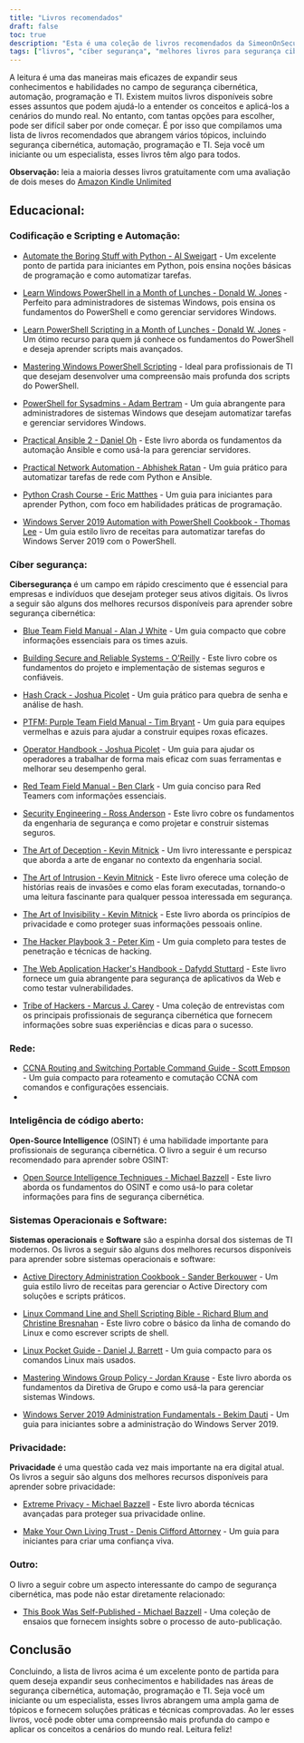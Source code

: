 ```yaml
---
title: "Livros recomendados"
draft: false
toc: true
description: "Esta é uma coleção de livros recomendados da SimeonOnSecurity. Os livros abrangem vários tópicos, incluindo codificação e automação de scripts, segurança cibernética, redes, inteligência de código aberto, sistemas operacionais e software, privacidade e outros assuntos relacionados. Com uma avaliação de dois meses do Amazon Kindle Unlimited, você pode ler a maioria desses livros gratuitamente. Esta coleção oferece uma variedade de livros para iniciantes e especialistas, com títulos como Python Crash Course e The Art of Deception. Esteja você procurando melhorar suas habilidades de codificação ou entender melhor a segurança cibernética, esta coleção tem algo para todos."
tags: ["livros", "cíber segurança", "melhores livros para segurança cibernética", "melhores livros para automação", "livros de automação", "recomendações de livros sobre segurança cibernética", "segurança cibernética para manequins", "Codificação e Script", "Automação", "Windows PowerShell", "administradores de sistemas", "Ansible", "Automação de rede", "Pitão", "WindowsServer 2019", "Time azul", "Construindo Sistemas Seguros e Confiáveis", "Rachadura de hash", "PTFM", "Manual de campo da equipe roxa", "manual do operador", "Manual de campo da equipe vermelha", "Engenharia de segurança", "A arte de enganar", "A Arte da Intrusão", "A arte da invisibilidade", "O Manual do Hacker", "O Manual do Hacker de Aplicativos da Web", "tribo de hackers", "rede", "Inteligência de código aberto", "Sistemas operacionais", "Programas", "Privacidade", "Privacidade Extrema", "Faça sua própria confiança viva", "Outro", "Este livro foi auto-publicado"]
---
```


A leitura é uma das maneiras mais eficazes de expandir seus conhecimentos e habilidades no campo de segurança cibernética, automação, programação e TI. Existem muitos livros disponíveis sobre esses assuntos que podem ajudá-lo a entender os conceitos e aplicá-los a cenários do mundo real. No entanto, com tantas opções para escolher, pode ser difícil saber por onde começar. É por isso que compilamos uma lista de livros recomendados que abrangem vários tópicos, incluindo segurança cibernética, automação, programação e TI. Seja você um iniciante ou um especialista, esses livros têm algo para todos.

**Observação:** leia a maioria desses livros gratuitamente com uma avaliação de dois meses do [Amazon Kindle Unlimited](https://amzn.to/3rulzJW)

## Educacional:
### Codificação e Scripting e Automação:

- [Automate the Boring Stuff with Python - Al Sweigart](https://amzn.to/334bQRa) - Um excelente ponto de partida para iniciantes em Python, pois ensina noções básicas de programação e como automatizar tarefas.

- [Learn Windows PowerShell in a Month of Lunches - Donald W. Jones](https://amzn.to/2NKtuFf) - Perfeito para administradores de sistemas Windows, pois ensina os fundamentos do PowerShell e como gerenciar servidores Windows.

- [Learn PowerShell Scripting in a Month of Lunches - Donald W. Jones](https://amzn.to/3vljZwq) - Um ótimo recurso para quem já conhece os fundamentos do PowerShell e deseja aprender scripts mais avançados.

- [Mastering Windows PowerShell Scripting](https://amzn.to/3bQ6qwA) - Ideal para profissionais de TI que desejam desenvolver uma compreensão mais profunda dos scripts do PowerShell.

- [PowerShell for Sysadmins - Adam Bertram](https://amzn.to/301qpTp) - Um guia abrangente para administradores de sistemas Windows que desejam automatizar tarefas e gerenciar servidores Windows.

- [Practical Ansible 2 - Daniel Oh](https://amzn.to/332hwfo) - Este livro aborda os fundamentos da automação Ansible e como usá-la para gerenciar servidores.

- [Practical Network Automation - Abhishek Ratan](https://amzn.to/3hE5Tzd) - Um guia prático para automatizar tarefas de rede com Python e Ansible.

- [Python Crash Course - Eric Matthes](https://amzn.to/3pNHOLc) - Um guia para iniciantes para aprender Python, com foco em habilidades práticas de programação.

- [Windows Server 2019 Automation with PowerShell Cookbook - Thomas Lee](https://amzn.to/3q7B7T2) - Um guia estilo livro de receitas para automatizar tarefas do Windows Server 2019 com o PowerShell.

### Cíber segurança:

**Cibersegurança** é um campo em rápido crescimento que é essencial para empresas e indivíduos que desejam proteger seus ativos digitais. Os livros a seguir são alguns dos melhores recursos disponíveis para aprender sobre segurança cibernética:

- [Blue Team Field Manual - Alan J White](https://amzn.to/30Z5il4) - Um guia compacto que cobre informações essenciais para os times azuis.

- [Building Secure and Reliable Systems - O'Reilly](https://amzn.to/303zj2R) - Este livro cobre os fundamentos do projeto e implementação de sistemas seguros e confiáveis.

- [Hash Crack - Joshua Picolet](https://amzn.to/3pRdEGG) - Um guia prático para quebra de senha e análise de hash.

- [PTFM: Purple Team Field Manual - Tim Bryant](https://amzn.to/3uoLhkA) - Um guia para equipes vermelhas e azuis para ajudar a construir equipes roxas eficazes.

- [Operator Handbook - Joshua Picolet](https://amzn.to/3fkWD2V) - Um guia para ajudar os operadores a trabalhar de forma mais eficaz com suas ferramentas e melhorar seu desempenho geral.

- [Red Team Field Manual - Ben Clark](https://amzn.to/2BBC3fp) - Um guia conciso para Red Teamers com informações essenciais.

- [Security Engineering - Ross Anderson](https://amzn.to/2MBMsNt) - Este livro cobre os fundamentos da engenharia de segurança e como projetar e construir sistemas seguros.

- [The Art of Deception - Kevin Mitnick](https://amzn.to/3kU5cTs) - Um livro interessante e perspicaz que aborda a arte de enganar no contexto da engenharia social.

- [The Art of Intrusion - Kevin Mitnick](https://amzn.to/334cDl0) - Este livro oferece uma coleção de histórias reais de invasões e como elas foram executadas, tornando-o uma leitura fascinante para qualquer pessoa interessada em segurança.

- [The Art of Invisibility - Kevin Mitnick](https://amzn.to/2IZv8QF) - Este livro aborda os princípios de privacidade e como proteger suas informações pessoais online.

- [The Hacker Playbook 3 - Peter Kim](https://amzn.to/2D6F47L) - Um guia completo para testes de penetração e técnicas de hacking.

- [The Web Application Hacker's Handbook - Dafydd Stuttard](https://amzn.to/3dWnVy1) - Este livro fornece um guia abrangente para segurança de aplicativos da Web e como testar vulnerabilidades.

- [Tribe of Hackers - Marcus J. Carey](https://amzn.to/2UNr8VS) - Uma coleção de entrevistas com os principais profissionais de segurança cibernética que fornecem informações sobre suas experiências e dicas para o sucesso.

### Rede:

- [CCNA Routing and Switching Portable Command Guide - Scott Empson](https://amzn.to/3hFK7eo) - Um guia compacto para roteamento e comutação CCNA com comandos e configurações essenciais.
-
### Inteligência de código aberto:

**Open-Source Intelligence** (OSINT) é uma habilidade importante para profissionais de segurança cibernética.
O livro a seguir é um recurso recomendado para aprender sobre OSINT:

- [Open Source Intelligence Techniques - Michael Bazzell](https://amzn.to/39zbWlV) - Este livro aborda os fundamentos do OSINT e como usá-lo para coletar informações para fins de segurança cibernética.

### Sistemas Operacionais e Software:

**Sistemas operacionais** e **Software** são a espinha dorsal dos sistemas de TI modernos. Os livros a seguir são alguns dos melhores recursos disponíveis para aprender sobre sistemas operacionais e software:

- [Active Directory Administration Cookbook - Sander Berkouwer](https://amzn.to/3ecLtyX) - Um guia estilo livro de receitas para gerenciar o Active Directory com soluções e scripts práticos.

- [Linux Command Line and Shell Scripting Bible - Richard Blum and Christine Bresnahan](https://amzn.to/36TjdvP) - Este livro cobre o básico da linha de comando do Linux e como escrever scripts de shell.

- [Linux Pocket Guide - Daniel J. Barrett](https://amzn.to/2Hl7kWG) - Um guia compacto para os comandos Linux mais usados.

- [Mastering Windows Group Policy - Jordan Krause](https://amzn.to/3bOT5EY) - Este livro aborda os fundamentos da Diretiva de Grupo e como usá-la para gerenciar sistemas Windows.

- [Windows Server 2019 Administration Fundamentals - Bekim Dauti](https://amzn.to/3q7NoXB) - Um guia para iniciantes sobre a administração do Windows Server 2019.
### Privacidade:

**Privacidade** é uma questão cada vez mais importante na era digital atual. Os livros a seguir são alguns dos melhores recursos disponíveis para aprender sobre privacidade:

- [Extreme Privacy - Michael Bazzell](https://amzn.to/3g4BrxG) - Este livro aborda técnicas avançadas para proteger sua privacidade online.

- [Make Your Own Living Trust - Denis Clifford Attorney](https://amzn.to/3pLEVud) - Um guia para iniciantes para criar uma confiança viva.

### Outro:

O livro a seguir cobre um aspecto interessante do campo de segurança cibernética, mas pode não estar diretamente relacionado:

- [This Book Was Self-Published - Michael Bazzell](https://amzn.to/35UMYgF) - Uma coleção de ensaios que fornecem insights sobre o processo de auto-publicação.

## Conclusão

Concluindo, a lista de livros acima é um excelente ponto de partida para quem deseja expandir seus conhecimentos e habilidades nas áreas de segurança cibernética, automação, programação e TI. Seja você um iniciante ou um especialista, esses livros abrangem uma ampla gama de tópicos e fornecem soluções práticas e técnicas comprovadas. Ao ler esses livros, você pode obter uma compreensão mais profunda do campo e aplicar os conceitos a cenários do mundo real. Leitura feliz!
